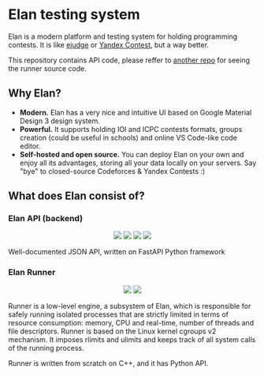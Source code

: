 # Elan testing system
Elan is a modern platform and testing system for holding programming contests. It is like [ejudge](https://ejudge.ru/) or [Yandex Contest](https://contest.yandex.ru/), but a way better.

This repository contains API code, please reffer to [another repo](https://github.com/elansteam/runner) for seeing the runner source code.

## Why Elan?
- **Modern.** Elan has a very nice and intuitive UI based on Google Material Design 3 design system.
- **Powerful.** It supports holding IOI and ICPC contests formats, groups creation (could be useful in schools) and online VS Code-like code editor.
- **Self-hosted and open source.** You can deploy Elan on your own and enjoy all its advantages, storing all your data locally on your servers. Say "bye" to closed-source Codeforces & Yandex Contests :)

## What does Elan consist of?
### Elan API (backend)
<p align="center">
  <img src="https://img.shields.io/badge/python-3670A0?style=for-the-badge&logo=python&logoColor=ffdd54">
  <img src="https://img.shields.io/badge/FastAPI-005571?style=for-the-badge&logo=fastapi">
  <img src="https://img.shields.io/badge/Rabbitmq-FF6600?style=for-the-badge&logo=rabbitmq&logoColor=white">
  <img src="https://img.shields.io/badge/MongoDB-%234ea94b.svg?style=for-the-badge&logo=mongodb&logoColor=white">
</p>
Well-documented JSON API, written on FastAPI Python framework

### Elan Runner
<p align="center">
  <img src="https://img.shields.io/badge/c++-%2300599C.svg?style=for-the-badge&logo=c%2B%2B&logoColor=white">
  <img src="https://img.shields.io/badge/python-3670A0?style=for-the-badge&logo=python&logoColor=ffdd54">
</p>
Runner is a low-level engine, a subsystem of Elan, which is responsible for safely running isolated processes that are strictly limited in terms of resource consumption: memory, CPU and real-time, number of threads and file descriptors. Runner is based on the Linux kernel cgroups v2 mechanism. It imposes rlimits and ulimits and keeps track of all system calls of the running process.

Runner is written from scratch on C++, and it has Python API.

